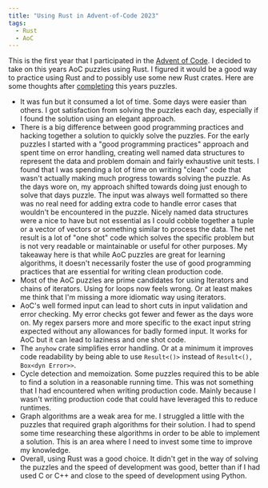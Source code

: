 ```yaml
---
title: "Using Rust in Advent-of-Code 2023"
tags:
  - Rust
  - AoC
---
```


This is the first year that I participated in the [Advent of Code](https://adventofcode.com/2023). I decided to take on this years AoC puzzles using Rust. I figured it would be a good way to practice using Rust and to possibly use some new Rust crates. Here are some thoughts after [completing](https://github.com/stevedoyle/advent-of-code) this years puzzles.

- It was fun but it consumed a lot of time. Some days were easier than others. I got satisfaction from solving the puzzles each day, especially if I found the solution using an elegant approach.
- There is a big difference between good programming practices and hacking together a solution to quickly solve the puzzles. For the early puzzles I started with a "good programming practices" approach and spent time on error handling, creating well named data structures to represent the data and problem domain and fairly exhaustive unit tests. I found that I was spending a lot of time on writing "clean" code that wasn't actually making much progress towards solving the puzzle. As the days wore on, my approach shifted towards doing just enough to solve that days puzzle. The input was always well formatted so there was no real need for adding extra code to handle error cases that wouldn't be encountered in the puzzle. Nicely named data structures were a nice to have but not essential as I could cobble together a tuple or a vector of vectors or something similar to process the data. The net result is a lot of "one shot" code which solves the specific problem but is not very readable or maintainable or useful for other purposes. My takeaway here is that while AoC puzzles are great for learning algorithms, it doesn't necessarily foster the use of good programming practices that are essential for writing clean production code.
- Most of the AoC puzzles are prime candidates for using Iterators and chains of iterators. Using for loops now feels wrong. Or at least makes me think that I'm missing a more idiomatic way using iterators.
- AoC's well formed input can lead to short cuts in input validation and error checking. My error checks got fewer and fewer as the days wore on. My regex parsers more and more specific to the exact input string expected without any allowances for badly formed input. It works for AoC but it can lead to laziness and one shot code.
- The `anyhow` crate simplifies error handling. Or at a minimum it improves code readability by being able to use `Result<()>` instead of `Result<(), Box<dyn Error>>`.
- Cycle detection and memoization. Some puzzles required this to be able to find a solution in a reasonable running time. This was not something that I had encountered when writing production code. Mainly because I wasn't writing production code that could have leveraged this to reduce runtimes.
- Graph algorithms are a weak area for me. I struggled a little with the puzzles that required graph algorithms for their solution. I had to spend some time researching these algorithms in order to be able to implement a solution. This is an area where I need to invest some time to improve my knowledge. 
- Overall, using Rust was a good choice. It didn't get in the way of solving the puzzles and the speed of development was good, better than if I had used C or C++ and close to the speed of development using Python.


